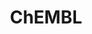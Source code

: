 ---
layout: default
bigquery: https://console.cloud.google.com/bigquery?p=patents-public-data&d=ebi_chembl&page=dataset
citation: '"The ChEMBL database in 2017." Anna Gaulton, Anne Hersey, Michał Nowotka,
  A Patrícia Bento, Jon Chambers, David Mendez, Prudence Mutowo, Francis Atkinson,
  Louisa J Bellis, Elena Cibrián-Uhalte, Mark Davies, Nathan Dedman, Anneli Karlsson,
  María Paula Magariños, John P Overington, George Papadatos, Ines Smit, Andrew R
  Leach Nucleic acids Research (2017) 45 (Database Issue), D945-D954'
contributors: European Bioinformatics Institute
cost: None
description: ChEMBL Data is a manually curated database of small molecules used in
  drug discovery, including information about existing patented drugs.
documentation: 'schema: https://www.ebi.ac.uk/chembl/db_schema


  '
last_edit: 04/12/2022, 18:55:44
location: https://console.cloud.google.com/marketplace/product/google_patents_public_datasets/chembl
maintained_by: EMBL-EBI, an outstation of European Molecular Biology Laboratory
related_publications: '

  ChEMBL: towards direct deposition of bioassay data.


  Mendez D, Gaulton A, Bento AP, Chambers J, De Veij M, Félix E, Magariños MP, Mosquera
  JF, Mutowo P, Nowotka M, Gordillo-Marañón M, Hunter F, Junco L, Mugumbate G, Rodriguez-Lopez
  M, Atkinson F, Bosc N, Radoux CJ, Segura-Cabrera A, Hersey A, Leach AR.


  — Nucleic Acids Res. 2019; 47(D1):D930-D940. doi: 10.1093/nar/gky1075

  '
schema_fields:
- class_type
- mutation
- label
- protein_class_synonym
- pref_name
- toid
- alogp
- domain_name
- oc_id
- go_id
- warning_id
- assay_param_id
- efo_term
- set_name
- molecular_species
- sequence
- level5
- standard_inchi_key
- target_mapping
- route
- country
- substrate_record_id
- level2_description
- indication_class
- molecular_mechanism
- standard_flag
- orig_description
- cell_ontology_id
- activity_count
- l5
- enzyme_tid
- bao_id
- standard_relation
- prod_pat_id
- dosed_ingredient
- record_id
- natural_product
- assay_subcellular_fraction
- hba_lipinski
- published_value
- drug_record_id
- assay_tissue
- cidx
- molregno
- l3
- type
- level1
- tid_fixed
- mc_target_type
- name
- inorganic_flag
- tid
- max_phase
- molecule_type
- sequence_md5sum
- volume
- curation_comment
- syn_type
- published_type
- ddd_comment
- max_phase_for_ind
- l4
- comments
- homologue
- ro3_pass
- lle
- assay_tax_id
- oral
- relationship_desc
- last_active
- normal_range_min
- warning_description
- src_short_name
- therapeutic_flag
- stem
- ddd_admr
- pathway_id
- db_version
- trade_name
- topical
- component_id
- warning_type
- assay_type
- activity_id
- who_extra
- log_id
- nda_type
- ad_type
- cpd_str_alert_id
- polymer_flag
- standard_type
- ddd_units
- withdrawn_country
- comp_class_id
- pchembl_value
- bto_id
- formulation_id
- parameter_type
- smid
- le
- src_description
- warning_country
- l1
- src_assay_id
- level2
- rtb
- cell_source_organism
- priority
- irac_class_id
- aspect
- disease_efficacy
- mechanism_comment
- uo_units
- l6
- chirality
- qudt_units
- action_type
- value
- abstract
- bao_format
- cell_source_tissue
- creation_date
- approval_date
- enzyme_name
- qed_weighted
- rgid
- level3
- usan_substem
- num_alerts
- src_id
- indref_id
- job_id
- tissue_id
- assay_category
- patent_id
- met_conversion
- cx_most_bpka
- sei
- parent_type
- journal
- targcomp_id
- isoform
- warning_class
- target_type
- structure_type
- curated_by
- acd_most_bpka
- site_name
- hbd_lipinski
- standard_units
- compsyn_id
- doi
- delist_flag
- protein_class_desc
- chebi_par_id
- hbd
- component_type
- cl_lincs_id
- data_validity_comment
- publication_number
- usan_stem_definition
- actsm_id
- updated_on
- cell_id
- assay_desc
- irac_code
- version
- source_domain_id
- efo_id
- predbind_id
- strength
- level1_description
- parent_go_id
- protclasssyn_id
- frac_code
- variant_id
- normal_range_max
- definition
- domain_id
- num_lipinski_ro5_violations
- stem_class
- mesh_id
- mol_hrac_id
- standard_value
- metabolite_record_id
- updated_by
- alert_set_id
- major_class
- ref_url
- alert_name
- drug_substance_flag
- assay_class_id
- related_tid
- relationship_type
- canonical_smiles
- confidence
- db_source
- aromatic_rings
- potential_duplicate
- tax_id
- title
- warnref_id
- alert_id
- met_comment
- ass_cls_map_id
- who_name
- ddd_value
- relation
- withdrawn_class
- ddd_id
- mc_organism
- l7
- patent_use_code
- activity_comment
- active_ingredient
- class_level
- source
- synonyms
- l2
- mecref_id
- mol_atc_id
- drugind_id
- pathway_key
- innovator_company
- short_name
- published_relation
- level3_description
- selectivity_comment
- component_synonym
- doc_id
- cx_most_apka
- accession
- first_page
- issue
- direct_interaction
- patent_expire_date
- mc_target_name
- usan_stem_id
- std_act_id
- assay_strain
- standard_text_value
- ref_type
- domain_description
- targrel_id
- l8
- withdrawn_flag
- pubmed_id
- ap_id
- description
- compound_key
- molsyn_id
- acd_most_apka
- heavy_atoms
- bei
- start_position
- level4
- upper_value
- last_page
- met_id
- authors
- caloha_id
- black_box_warning
- organism
- ridx
- helm_notation
- psa
- chembl_id
- binding_site_comment
- text_value
- prediction_method
- compd_id
- dosage_form
- doc_type
- withdrawn_year
- assay_id
- mw_monoisotopic
- cell_name
- confidence_score
- full_mwt
- mol_frac_id
- path
- molfile
- mol_irac_id
- idx
- site_id
- num_ro5_violations
- species_group_flag
- co_stem_id
- cellosaurus_id
- end_position
- annotation
- first_in_class
- usan_stem
- prodrug
- stat
- assay_cell_type
- res_stem_id
- status
- atc_code
- level4_description
- parameter_value
- compound_name
- bao_endpoint
- tbl
- patent_no
- domain_type
- relationship
- cell_description
- availability_type
- product_id
- full_molformula
- submission_date
- parenteral
- hrac_class_id
- cell_source_tax_id
- mesh_heading
- standard_upper_value
- sitecomp_id
- hba
- mec_id
- cx_logd
- parent_id
- mw_freebase
- withdrawn_reason
- smarts
- entity_type
- research_stem
- ref_id
- mechanism_of_action
- comp_go_id
- previous_company
- protein_class_id
- parent_molregno
- frac_class_id
- hrac_code
- assay_organism
- mc_target_accession
- aidx
- drug_product_flag
- acd_logp
- downgraded
- units
- metref_id
- subgroup
- first_approval
- src_compound_id
- clo_id
- biocomp_id
- assay_source
- usan_year
- mc_tax_id
- as_id
- warning_year
- assay_test_type
- ingredient
- site_residues
- uberon_id
- result_flag
- company
- target_desc
- standard_inchi
- entity_id
- cx_logp
- active_molregno
- applicant_full_name
- published_units
- year
- acd_logd
shortname: chembl
tags:
- biotechnology
- health
- chemical
- bioinformatics
- medical
terms_of_use: CC BY-SA 3.0
title: ChEMBL
uuid: e232a192-965c-4ec9-904c-155b6dfe56c5
---